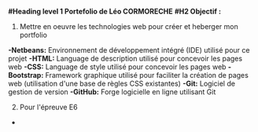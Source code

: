 **#Heading level 1 Portefolio de Léo CORMORECHE**
**#H2 Objectif :**
1. Mettre en oeuvre les technologies web pour créer et heberger mon portfolio

  **-Netbeans:** Environnement de développement intégré (IDE) utilisé pour ce projet
  **-HTML:** Language de description utilisé pour concevoir les pages web
  **-CSS:** Language de style utilisé pour concevoir les pages web
  **-Bootstrap:** Framework graphique utilisé pour faciliter la création de pages web (utilisation d'une base de règles CSS existantes)
  **-Git:** Logiciel de gestion de version
  **-GitHub:** Forge logicielle en ligne utilisant Git
  
2. Pour l'épreuve E6
  -
